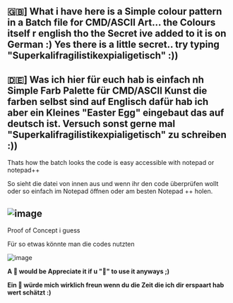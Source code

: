 🇬🇧] What i have here is a Simple colour pattern in a Batch file for CMD/ASCII Art... the Colours itself r english tho the Secret ive added to it is on German :) Yes there is a little secret.. try typing "Superkalifragilistikexpialigetisch" :))
-----------------------------------------------------------------------------------------------------------
🇩🇪] Was ich hier für euch hab is einfach nh Simple Farb Palette für CMD/ASCII Kunst die farben selbst sind auf Englisch dafür hab ich aber ein Kleines "Easter Egg" eingebaut das auf deutsch ist. Versuch sonst gerne mal "Superkalifragilistikexpialigetisch" zu schreiben :))
-----------------------------------------------------------------------------------------------------------
Thats how the batch looks the code is easy accessible with notepad or notepad++

So sieht die datei von innen aus und wenn ihr den code überprüfen wollt oder so einfach im Notepad öffnen oder am besten Notepad ++ holen.

![image](https://github.com/R3d-Developer/Simple-Colour-Batch/assets/88716926/89da54d2-b60d-41c5-ac22-15a876f29530)
------------------------------------------------------------------------------------------------------------
Proof of Concept i guess

Für so etwas könnte man die codes nutzten

![image](https://github.com/R3d-Developer/Simple-Colour-Batch/assets/88716926/0b7566f7-85ad-49dc-862d-966455b7062a)

**A 🌟 would be Appreciate it if u "🎪" to use it anyways ;)**

**Ein 🌟 würde mich wirklich freun wenn du die Zeit die ich dir erspaart hab wert schätzt :)**
